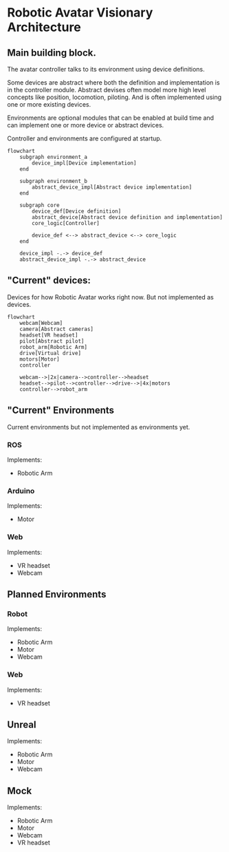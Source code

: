 # Robotic Avatar Visionary Architecture

## Main building block.
The avatar controller talks to its environment using device definitions.

Some devices are abstract where both the definition and implementation is in the controller module. Abstract devises often model more high level concepts like position, locomotion, piloting. And is often implemented using one or more existing devices.

Environments are optional modules that can be enabled at build time and can implement one or more device or abstract devices.

Controller and environments are configured at startup.

```mermaid
flowchart
    subgraph environment_a
        device_impl[Device implementation]
    end

    subgraph environment_b
        abstract_device_impl[Abstract device implementation]
    end

    subgraph core
        device_def[Device definition]
        abstract_device[Abstract device definition and implementation]
        core_logic[Controller]

        device_def <--> abstract_device <--> core_logic
    end

    device_impl -.-> device_def
    abstract_device_impl -.-> abstract_device
```

## "Current" devices:

Devices for how Robotic Avatar works right now. But not implemented as devices.

```mermaid
flowchart
    webcam[Webcam]
    camera[Abstract cameras]
    headset[VR headset]
    pilot[Abstract pilot]
    robot_arm[Robotic Arm]
    drive[Virtual drive]
    motors[Motor]
    controller

    webcam-->|2x|camera-->controller-->headset
    headset-->pilot-->controller-->drive-->|4x|motors
    controller-->robot_arm
```

## "Current" Environments

Current environments but not implemented as environments yet.

### ROS
Implements:
* Robotic Arm

### Arduino
Implements:
* Motor

### Web
Implements:
* VR headset
* Webcam

## Planned Environments

### Robot
Implements:
* Robotic Arm
* Motor
* Webcam

### Web
Implements:
* VR headset

## Unreal 
Implements:
* Robotic Arm
* Motor
* Webcam

## Mock
Implements:
* Robotic Arm
* Motor
* Webcam
* VR headset

